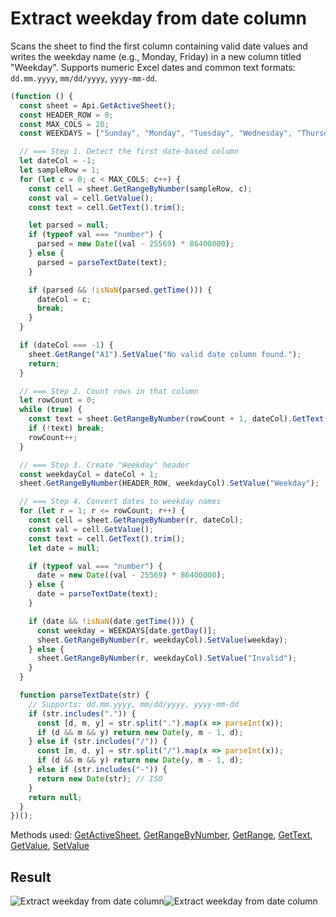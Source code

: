 # Extract weekday from date column

Scans the sheet to find the first column containing valid date values and writes the weekday name (e.g., Monday, Friday) in a new column titled "Weekday". Supports numeric Excel dates and common text formats: `dd.mm.yyyy`, `mm/dd/yyyy`, `yyyy-mm-dd`.

```ts
(function () {
  const sheet = Api.GetActiveSheet();
  const HEADER_ROW = 0;
  const MAX_COLS = 20;
  const WEEKDAYS = ["Sunday", "Monday", "Tuesday", "Wednesday", "Thursday", "Friday", "Saturday"];

  // === Step 1. Detect the first date-based column
  let dateCol = -1;
  let sampleRow = 1;
  for (let c = 0; c < MAX_COLS; c++) {
    const cell = sheet.GetRangeByNumber(sampleRow, c);
    const val = cell.GetValue();
    const text = cell.GetText().trim();

    let parsed = null;
    if (typeof val === "number") {
      parsed = new Date((val - 25569) * 86400000);
    } else {
      parsed = parseTextDate(text);
    }

    if (parsed && !isNaN(parsed.getTime())) {
      dateCol = c;
      break;
    }
  }

  if (dateCol === -1) {
    sheet.GetRange("A1").SetValue("No valid date column found.");
    return;
  }

  // === Step 2. Count rows in that column
  let rowCount = 0;
  while (true) {
    const text = sheet.GetRangeByNumber(rowCount + 1, dateCol).GetText().trim();
    if (!text) break;
    rowCount++;
  }

  // === Step 3. Create "Weekday" header
  const weekdayCol = dateCol + 1;
  sheet.GetRangeByNumber(HEADER_ROW, weekdayCol).SetValue("Weekday");

  // === Step 4. Convert dates to weekday names
  for (let r = 1; r <= rowCount; r++) {
    const cell = sheet.GetRangeByNumber(r, dateCol);
    const val = cell.GetValue();
    const text = cell.GetText().trim();
    let date = null;

    if (typeof val === "number") {
      date = new Date((val - 25569) * 86400000);
    } else {
      date = parseTextDate(text);
    }

    if (date && !isNaN(date.getTime())) {
      const weekday = WEEKDAYS[date.getDay()];
      sheet.GetRangeByNumber(r, weekdayCol).SetValue(weekday);
    } else {
      sheet.GetRangeByNumber(r, weekdayCol).SetValue("Invalid");
    }
  }

  function parseTextDate(str) {
    // Supports: dd.mm.yyyy, mm/dd/yyyy, yyyy-mm-dd
    if (str.includes(".")) {
      const [d, m, y] = str.split(".").map(x => parseInt(x));
      if (d && m && y) return new Date(y, m - 1, d);
    } else if (str.includes("/")) {
      const [m, d, y] = str.split("/").map(x => parseInt(x));
      if (d && m && y) return new Date(y, m - 1, d);
    } else if (str.includes("-")) {
      return new Date(str); // ISO
    }
    return null;
  }
})();
```

Methods used: [GetActiveSheet](/docs/office-api/usage-api/spreadsheet-api/Api/Methods/GetActiveSheet.md), [GetRangeByNumber](/docs/office-api/usage-api/spreadsheet-api/ApiWorksheet/Methods/GetRangeByNumber.md), [GetRange](/docs/office-api/usage-api/spreadsheet-api/ApiWorksheet/Methods/GetRange.md), [GetText](/docs/office-api/usage-api/spreadsheet-api/ApiRange/Methods/GetText.md), [GetValue](/docs/office-api/usage-api/spreadsheet-api/ApiRange/Methods/GetValue.md), [SetValue](/docs/office-api/usage-api/spreadsheet-api/ApiRange/Methods/SetValue.md)

## Result

![Extract weekday from date column](/assets/images/plugins/exctract-weekday-from-date-column.png#gh-light-mode-only)![Extract weekday from date column](/assets/images/plugins/exctract-weekday-from-date-column.dark.png#gh-dark-mode-only)
